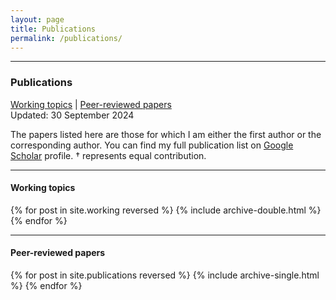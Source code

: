 ```yaml
---
layout: page
title: Publications
permalink: /publications/
---
```


***
### Publications
[Working topics](#wp) | [Peer-reviewed papers](#pr) 
<br>
Updated: 30 September 2024

The papers listed here are those for which I am either the first author or the corresponding author. You can find my full publication list on [Google Scholar](https://scholar.google.com/citations?user=0brjiRcAAAAJ&hl=en&oi=ao) profile. † represents equal contribution.


***
#### <a name="wp"></a>Working topics

{% for post in site.working reversed %}
  {% include archive-double.html %}
{% endfor %}


***


#### <a name="pr"></a>Peer-reviewed papers

{% for post in site.publications reversed %}
  {% include archive-single.html %}
{% endfor %}